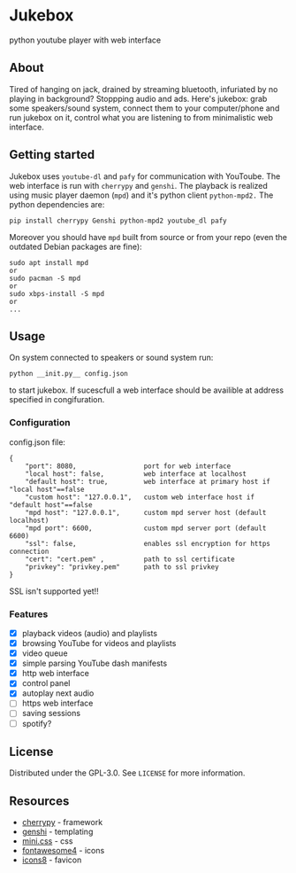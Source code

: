 # Jukebox
python youtube player with web interface
## About
Tired of hanging on jack, drained by streaming bluetooth, infuriated by no playing in background? Stoppping audio and ads. Here's jukebox: grab some speakers/sound system, connect them to your computer/phone and run jukebox on it, control what you are listening to from minimalistic web interface. 
## Getting started
Jukebox uses `youtube-dl` and `pafy` for communication with YouToube. The web interface is run with `cherrypy` and `genshi`. The playback is realized using music player daemon (`mpd`) and it's python client `python-mpd2.` The python dependencies are:
```
pip install cherrypy Genshi python-mpd2 youtube_dl pafy
```
Moreover you should have `mpd` built from source or from your repo (even the outdated Debian packages are fine):
```
sudo apt install mpd
or
sudo pacman -S mpd
or
sudo xbps-install -S mpd
or
...
```

## Usage
On system connected to speakers or sound system run:
```
python __init.py__ config.json
```
to start jukebox. If sucescfull a web interface should be availible at address specified in congifuration.
### Configuration
config.json file:
```
{
    "port": 8080,                 port for web interface
    "local host": false,          web interface at localhost
    "default host": true,         web interface at primary host if "local host"==false
    "custom host": "127.0.0.1",   custom web interface host if "default host"==false
    "mpd host": "127.0.0.1",      custom mpd server host (default localhost)
    "mpd port": 6600,             custom mpd server port (default 6600)
    "ssl": false,                 enables ssl encryption for https connection
    "cert": "cert.pem" ,          path to ssl certificate
    "privkey": "privkey.pem"      path to ssl privkey
}
```
SSL isn't supported yet!!

### Features
- [x] playback videos (audio) and playlists
- [x] browsing YouTube for videos and playlists
- [x] video queue
- [x] simple parsing YouTube dash manifests
- [x] http web interface
- [x] control panel
- [x] autoplay next audio
- [ ] https web interface
- [ ] saving sessions
- [ ] spotify?

## License
Distributed under the GPL-3.0. See `LICENSE` for more information.
## Resources
* [cherrypy](https://cherrypy.org/) - framework
* [genshi](https://genshi.edgewall.org/) - templating
* [mini.css](https://minicss.org/) - css
* [fontawesome4](https://fontawesome.com/v4.7.0/icons/) - icons
* [icons8](https://icons8.com/icons/) - favicon
